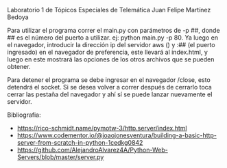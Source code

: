Laboratorio 1 de Tópicos Especiales de Telemática
Juan Felipe Martínez Bedoya

Para utilizar el programa correr el main.py con parámetros de -p ##, donde ## es el número del puerto a utilizar.
ej: python main.py -p 80.
Ya luego en el navegador, introducir la dirección ip del servidor aws () y :## (el puerto ingresado) en el navegador de preferencia, este llevará al index.html, y luego en este mostrará las opciones de los otros archivos que se pueden obtener.

Para detener el programa se debe ingresar en el navegador /close, esto detendrá el socket. Si se desea volver a correr después de cerrarlo toca cerrar las pestaña del navegador y ahí sí se puede lanzar nuevamente el servidor.

Bibliografia:
- https://rico-schmidt.name/pymotw-3/http.server/index.html
- https://www.codementor.io/@joaojonesventura/building-a-basic-http-server-from-scratch-in-python-1cedkg0842
- https://github.com/AlejandroAlvarez4A/Python-Web-Servers/blob/master/server.py